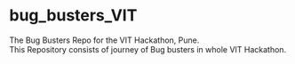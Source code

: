 # bug_busters_VIT
The Bug Busters Repo for the VIT Hackathon, Pune.
<br>
This Repository consists of journey of Bug busters in whole VIT Hackathon.

